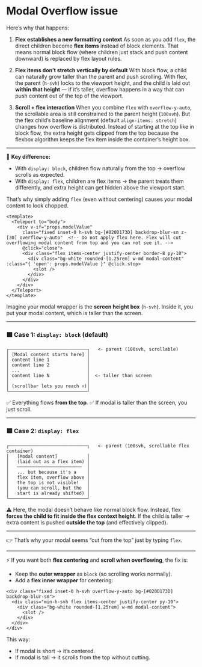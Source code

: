 # Modal Overflow issue

Here’s why that happens:

1. **Flex establishes a new formatting context**
   As soon as you add `flex`, the direct children become **flex items** instead of block elements.
   That means normal block flow (where children just stack and push content downward) is replaced by flex layout rules.

2. **Flex items don’t stretch vertically by default**
   With block flow, a child can naturally grow taller than the parent and push scrolling.
   With flex, the parent (`h-svh`) locks to the viewport height, and the child is laid out **within that height** — if it’s taller, overflow happens in a way that can push content out of the top of the viewport.

3. **Scroll + flex interaction**
   When you combine `flex` with `overflow-y-auto`, the scrollable area is still constrained to the parent height (`100svh`). But the flex child’s baseline alignment (default `align-items: stretch`) changes how overflow is distributed.
   Instead of starting at the top like in block flow, the extra height gets clipped from the top because the flexbox algorithm keeps the flex item inside the container’s height box.

---

🔑 **Key difference:**

* With `display: block`, children flow naturally from the top → overflow scrolls as expected.
* With `display: flex`, children are flex items → the parent treats them differently, and extra height can get hidden above the viewport start.

That’s why simply adding `flex` (even without centering) causes your modal content to look chopped.

```vue
<template>
  <Teleport to="body">
    <div v-if="props.modelValue"
      class="fixed inset-0 h-svh bg-[#020D173D] backdrop-blur-sm z-[30] overflow-y-auto"  <!-- Do not apply flex here. Flex will cut overflowing modal content from top and you can not see it. -->
      @click="close">
      <div class="flex items-center justify-center border-8 py-10">
        <div class="bg-white rounded-[1.25rem] w-md modal-content" :class="{ 'open': props.modelValue }" @click.stop>
          <slot />
        </div>
      </div>
    </div>
  </Teleport>
</template>
```

Imagine your modal wrapper is the **screen height box** (`h-svh`).
Inside it, you put your modal content, which is taller than the screen.

---

### 🟦 Case 1: `display: block` (default)

```
┌─────────────────────────────┐   <- parent (100svh, scrollable)
│ [Modal content starts here] │
│ content line 1              │
│ content line 2              │
│ ...                         │
│ content line N              │  <- taller than screen
│                             │
│ (scrollbar lets you reach ↑)│
└─────────────────────────────┘
```

✅ Everything flows **from the top**.
✅ If modal is taller than the screen, you just scroll.

---

### 🟥 Case 2: `display: flex`

```
┌─────────────────────────────┐   <- parent (100svh, scrollable flex container)
│   [Modal content]           │
│   (laid out as a flex item) │
│   ────────────────────────  │
│   ... but because it's a    │
│   flex item, overflow above │
│   the top is not visible!   │
│   (you can scroll, but the  │
│   start is already shifted) │
└─────────────────────────────┘
```

⚠️ Here, the modal doesn’t behave like normal block flow.
Instead, flex **forces the child to fit inside the flex context height**.
If the child is taller → extra content is pushed **outside the top** (and effectively clipped).

---

👉 That’s why your modal seems “cut from the top” just by typing `flex`.

---

⚡ If you want both **flex centering** and **scroll when overflowing**, the fix is:

* Keep the **outer wrapper** as `block` (so scrolling works normally).
* Add a **flex inner wrapper** for centering:

```vue
<div class="fixed inset-0 h-svh overflow-y-auto bg-[#020D173D] backdrop-blur-sm">
  <div class="min-h-svh flex items-center justify-center py-10">
    <div class="bg-white rounded-[1.25rem] w-md modal-content">
      <slot />
    </div>
  </div>
</div>
```

This way:

* If modal is short → it’s centered.
* If modal is tall → it scrolls from the top without cutting.
